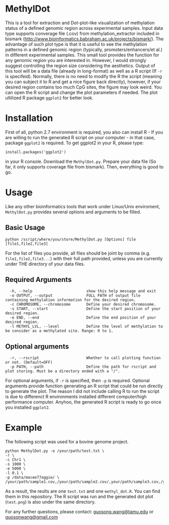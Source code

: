 # MethylDot
This is a tool for extraction and Dot-plot-like visualization of methylation status of a defined genomic region across experimental samples. Input data type supports converage file (.cov) from methylation_extractor included in bismark (http://www.bioinformatics.babraham.ac.uk/projects/bismark/). The advantage of such plot type is that it is useful to see the methylation patterns in a defined genomic region (typically, promoters/enhancers/et al.) in different experimental samples. This small tool provides the function for any genomic region you are interested in. However, I would strongly suggest controlling the region size considering the aesthetics. Output of this tool will be a data file (already in long-format) as well as a R script (If `-r` is specifeid). Normally, there is no need to modify the R the script (meaning you can subject it to R and get a nice figure back directly), however, if your desired region contains too much CpG sites, the figure may look weird. You can open the R script and change the plot parameters if needed. The plot ultilized R package `ggplot2` for better look.  

# Installation
First of all, python 2.7 environment is required, you also can install R - If you are willing to run the generated R script on your computer - in that case, package `ggplot2` is required. 
To get ggplot2 in your R, please type:
```
install.packages('ggplot2')
```
in your R console.
Download the `MethylDot.py`.
Prepare your data file (So far, it only supports coverage file from bismark).
Then, everything is good to go.

# Usage
Like any other bioinformatics tools that work under Linux/Unix enviroment, `MethylDot.py` provides several options and arguments to be filled. 

## Basic Usage
```
python /script/where/you/store/MethylDot.py [Options] file [file1,file2,file3]
```
For the list of files you provide, all files should be joint by comma (e.g. `file1,file2,file3...`) with their full path provided, unless you are currently under THE directory of your data files. 
## Required Arguments
```
  -h, --help                        show this help message and exit
  -o OUTPUT, --output               FULL PATH of output file containing methylation information for the desired region.
  -c CHROMOSOME, --chromosome       Define your desired chromosome.
  -s START, --start                 Define the start position of your desired region.
  -e END, --end                     Define the end position of your desired region.
  -l METHYL_LVL, --level            Define the level of methylation to be consider as a methylated site. Range: 0 to 1.
```
## Optional arguments
```
  -r, --rscript                     Whether to call plotting function or not. (Default=OFF)
  -p PATH, --path                   Define the path for rscript and plot storing. Must be a directory ended with a "/".
```
For optional arguments, if `-r` is specified, then `-p` is required. Optional arguments provide function generating an R script that could be run directly to generate the plot. The reason I did not include calling R to run the script is due to differenct R environments installed different computer/high performance computer. Anyhoo, the generated R script is ready to go once you installed `ggplot2`.

# Example
The following script was used for a bovine genome project.
```
python MethylDot.py -o /your/path/test.txt \
-r \
-c Chr1 \
-s 1000 \
-e 5000 \
-l 0.1 \
-p /data/macee77aggie/ \
/your/path/sample1.cov,/your/path/sample2.cov/,your/path/sample3.cov,/your/path/sample4.cov,/your/path/sample5.cov
```
As a result, the reults are one `test.txt` and one `methyl_dot.R`. You can find them in this repository. The R script was run and the generated dot plot (`test.png`) is also under the same directory. 

For any further questions, please contact:
guosong.wang@tamu.edu or guosonwang@gmail.com
